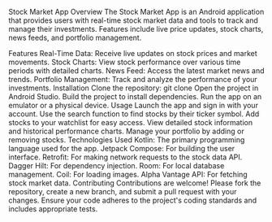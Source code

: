 Stock Market App
Overview
The Stock Market App is an Android application that provides users with real-time stock market data and tools to track and manage their investments. Features include live price updates, stock charts, news feeds, and portfolio management.

Features
Real-Time Data: Receive live updates on stock prices and market movements.
Stock Charts: View stock performance over various time periods with detailed charts.
News Feed: Access the latest market news and trends.
Portfolio Management: Track and analyze the performance of your investments.
Installation
Clone the repository: git clone <repository-url>
Open the project in Android Studio.
Build the project to install dependencies.
Run the app on an emulator or a physical device.
Usage
Launch the app and sign in with your account.
Use the search function to find stocks by their ticker symbol.
Add stocks to your watchlist for easy access.
View detailed stock information and historical performance charts.
Manage your portfolio by adding or removing stocks.
Technologies Used
Kotlin: The primary programming language used for the app.
Jetpack Compose: For building the user interface.
Retrofit: For making network requests to the stock data API.
Dagger Hilt: For dependency injection.
Room: For local database management.
Coil: For loading images.
Alpha Vantage API: For fetching stock market data.
Contributing
Contributions are welcome! Please fork the repository, create a new branch, and submit a pull request with your changes. Ensure your code adheres to the project's coding standards and includes appropriate tests.
